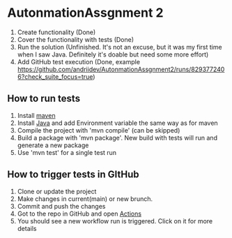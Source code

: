 # AutonmationAssgnment 2

1. Create functionality (Done)
2. Cover the functionality with tests (Done)
3. Run the solution (Unfinished. It's not an excuse, but it was my first time when I saw Java. Definitely it's doable but need some more effort)
4. Add GitHub test execution (Done, example https://github.com/andriidev/AutonmationAssgnment2/runs/8293772406?check_suite_focus=true)

## How to run tests
1. Install [maven](https://github.com/andriidev/AutonmationAssgnment2/runs/8293772406?check_suite_focus=true)
2. Install [Java](https://github.com/andriidev/AutonmationAssgnment2/runs/8293772406?check_suite_focus=true) and add Environment variable the same way as for maven
3. Compile the project with 'mvn compile' (can be skipped)
4. Build a package with 'mvn package'. New build with tests will run and generate a new package
5. Use 'mvn test' for a single test run

## How to trigger tests in GItHub
1. Clone or update the project
2. Make changes in current(main) or new brunch.
3. Commit and push the changes
4. Got to the repo in GitHub and open [Actions](https://github.com/andriidev/AutonmationAssgnment2/actions)
5. You should see a new workflow run is triggered. Click on it for more details
